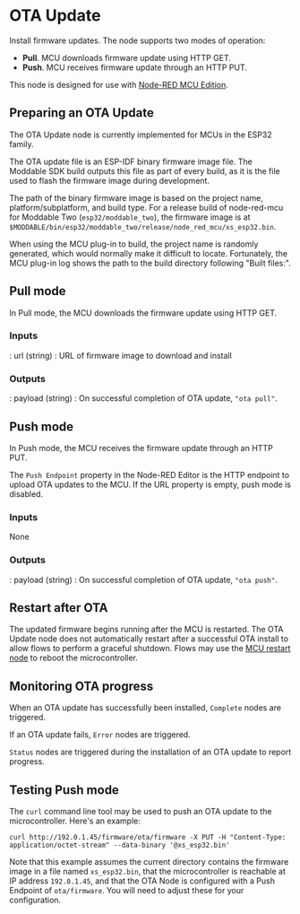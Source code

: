 # OTA Update

Install firmware updates. The node supports two modes of operation:

- **Pull**. MCU downloads firmware update using HTTP GET.
- **Push**. MCU receives firmware update through an HTTP PUT.

This node is designed for use with [Node-RED MCU Edition](https://github.com/phoddie/node_red_mcu).

## Preparing an OTA Update
The OTA Update node is currently implemented for MCUs in the ESP32 family.

The OTA update file is an ESP-IDF binary firmware image file. The Moddable SDK build outputs this file as part of every build, as it is the file used to flash the firmware image during development.

The path of the binary firmware image is based on the project name, platform/subplatform, and build type. For a release build of node-red-mcu for Moddable Two (`esp32/moddable_two`), the firmware image is at `$MODDABLE/bin/esp32/moddable_two/release/node_red_mcu/xs_esp32.bin`.

When using the MCU plug-in to build, the project name is randomly generated, which would normally make it difficult to locate. Fortunately, the MCU plug-in log shows the path to the build directory following "Built files:".

## Pull mode
In Pull mode, the MCU downloads the firmware update using HTTP GET.

### Inputs

: url (string) :  URL of firmware image to download and install

### Outputs

: payload (string) :  On successful completion of OTA update, `"ota pull"`.

## Push mode
In Push mode, the MCU receives the firmware update through an HTTP PUT.

The `Push Endpoint` property in the Node-RED Editor is the HTTP endpoint to upload OTA updates to the MCU. If the URL property is empty, push mode is disabled.

### Inputs

None

### Outputs

: payload (string) :  On successful completion of OTA update, `"ota push"`.

## Restart after OTA
The updated firmware begins running after the MCU is restarted. The OTA Update node does not automatically restart after a successful OTA install to allow flows to perform a graceful shutdown. Flows may use the [MCU restart node](https://flows.nodered.org/node/@moddable-node-red/mcu_restart) to reboot the microcontroller.

## Monitoring OTA progress
When an OTA update has successfully been installed, `Complete` nodes are triggered.

If an OTA update fails, `Error` nodes are triggered.

`Status` nodes are triggered during the installation of an OTA update to report progress.

## Testing Push mode
The `curl` command line tool may be used to push an OTA update to the microcontroller. Here's an example:

```
curl http://192.0.1.45/firmware/ota/firmware -X PUT -H "Content-Type: application/octet-stream" --data-binary '@xs_esp32.bin'
```

Note that this example assumes the current directory contains the firmware image in a file named `xs_esp32.bin`, that the microcontroller is reachable at IP address `192.0.1.45`, and that the OTA Node is configured with a Push Endpoint of `ota/firmware`. You will need to adjust these for your configuration.
